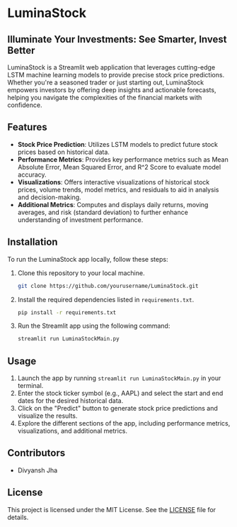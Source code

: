 # LuminaStock

## Illuminate Your Investments: See Smarter, Invest Better

LuminaStock is a Streamlit web application that leverages cutting-edge LSTM machine learning models to provide precise stock price predictions. Whether you're a seasoned trader or just starting out, LuminaStock empowers investors by offering deep insights and actionable forecasts, helping you navigate the complexities of the financial markets with confidence.

## Features

- **Stock Price Prediction**: Utilizes LSTM models to predict future stock prices based on historical data.
- **Performance Metrics**: Provides key performance metrics such as Mean Absolute Error, Mean Squared Error, and R^2 Score to evaluate model accuracy.
- **Visualizations**: Offers interactive visualizations of historical stock prices, volume trends, model metrics, and residuals to aid in analysis and decision-making.
- **Additional Metrics**: Computes and displays daily returns, moving averages, and risk (standard deviation) to further enhance understanding of investment performance.

## Installation

To run the LuminaStock app locally, follow these steps:

1. Clone this repository to your local machine.
    ```bash
    git clone https://github.com/yourusername/LuminaStock.git
    ```
2. Install the required dependencies listed in `requirements.txt`.
    ```bash
    pip install -r requirements.txt
    ```
3. Run the Streamlit app using the following command:
    ```bash
    streamlit run LuminaStockMain.py
    ```

## Usage

1. Launch the app by running `streamlit run LuminaStockMain.py` in your terminal.
2. Enter the stock ticker symbol (e.g., AAPL) and select the start and end dates for the desired historical data.
3. Click on the "Predict" button to generate stock price predictions and visualize the results.
4. Explore the different sections of the app, including performance metrics, visualizations, and additional metrics.

## Contributors

- Divyansh Jha

## License

This project is licensed under the MIT License. See the [LICENSE](LICENSE) file for details.
